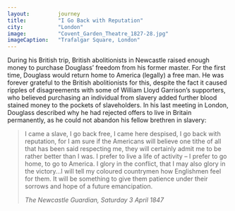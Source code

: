 ```yaml
---
layout: 		journey
title: 			"I Go Back with Reputation"
city:			"London"
image: 			"Covent_Garden_Theatre_1827-28.jpg"
imageCaption: 	"Trafalgar Square, London"
---
```


During his British trip, British abolitionists in Newcastle raised enough money to purchase Douglass’ freedom from his former master. For the first time, Douglass would return home to America (legally) a free man. He was forever grateful to the British abolitionists for this, despite the fact it caused ripples of disagreements with some of William Lloyd Garrison’s supporters, who believed purchasing an individual from slavery added further blood stained money to the pockets of slaveholders. In his last meeting in London, Douglass described why he had rejected offers to live in Britain permanently, as he could not abandon his fellow brethren in slavery:

>I came a slave, I go back free, I came here despised, I go back with reputation, for I am sure if the Americans will believe one tithe of all that has been said respecting me, they will certainly admit me to be rather better than I was.  I prefer to live a life of activity – I prefer to go home, to go to America. I glory in the conflict, that I may also glory in the victory…I will tell my coloured countrymen how Englishmen feel for them. It will be something to give them patience under their sorrows and hope of a future emancipation.
> <footer><cite>The Newcastle Guardian, Saturday 3 April 1847</cite></footer>

